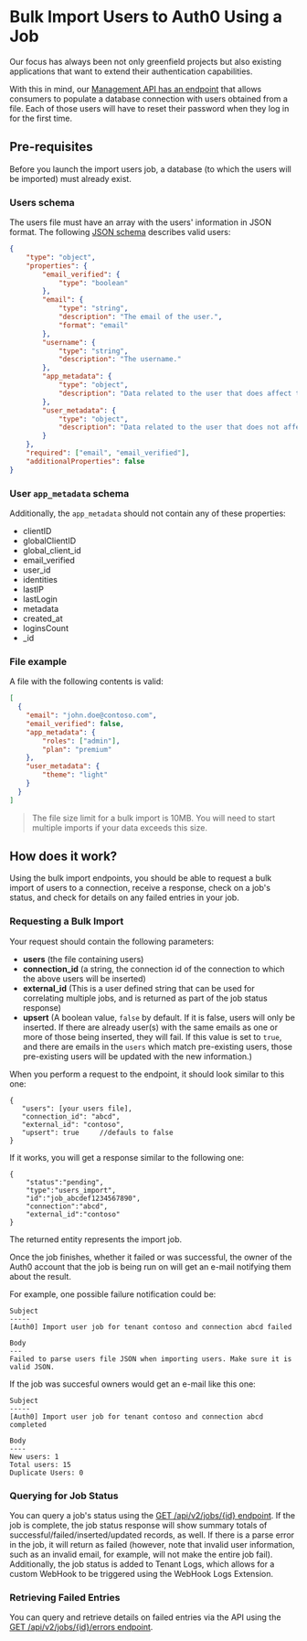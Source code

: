 # Bulk Import Users to Auth0 Using a Job

Our focus has always been not only greenfield projects but also existing applications that want to extend their authentication capabilities.

With this in mind, our [Management API has an endpoint](/api/management/v2#!/Jobs/post_users_imports) that allows consumers to populate a database connection with users obtained from a file. Each of those users will have to reset their password when they log in for the first time.

## Pre-requisites

Before you launch the import users job, a database (to which the users will be imported) must already exist.

### Users schema
The users file must have an array with the users' information in JSON format. The following [JSON schema](http://json-schema.org) describes valid users:

```json
{
    "type": "object",
    "properties": {
        "email_verified": {
            "type": "boolean"
        },
        "email": {
            "type": "string",
            "description": "The email of the user.",
            "format": "email"
        },
        "username": {
            "type": "string",
            "description": "The username."
        },
        "app_metadata": {
            "type": "object",
            "description": "Data related to the user that does affect the application's core functionality."
        },
        "user_metadata": {
            "type": "object",
            "description": "Data related to the user that does not affect the application's core functionality."
        }
    },
    "required": ["email", "email_verified"],
    "additionalProperties": false
}
```

### User `app_metadata` schema

Additionally, the `app_metadata` should not contain any of these properties:

* clientID
* globalClientID
* global_client_id
* email_verified
* user_id
* identities
* lastIP
* lastLogin
* metadata
* created_at
* loginsCount
* _id

### File example

A file with the following contents is valid:

```json
[
  {
    "email": "john.doe@contoso.com",
    "email_verified": false,
    "app_metadata": {
        "roles": ["admin"],
        "plan": "premium"
    },
    "user_metadata": {
        "theme": "light"
    }
  }
]
```

> The file size limit for a bulk import is 10MB. You will need to start multiple imports if your data exceeds this size.

## How does it work?

Using the bulk import endpoints, you should be able to request a bulk import of users to a connection, receive a response, check on a job's status, and check for details on any failed entries in your job.

### Requesting a Bulk Import

Your request should contain the following parameters:
* **users** (the file containing users)
* **connection_id** (a string, the connection id of the connection to which the above users will be inserted)
* **external_id** (This is a user defined string that can be used for correlating multiple jobs, and is returned as part of the job status response)
* **upsert** (A boolean value, `false` by default. If it is false, users will only be inserted. If there are already user(s) with the same emails as one or more of those being inserted, they will fail. If this value is set to `true`, and there are emails in the `users` which match pre-existing users, those pre-existing users will be updated with the new information.)

When you perform a request to the endpoint, it should look similar to this one:

 ```
{
    "users": [your users file],
    "connection_id": "abcd",
    "external_id": "contoso",
    "upsert": true     //defauls to false
}
 ```

If it works, you will get a response similar to the following one:

```
{
    "status":"pending",
    "type":"users_import",
    "id":"job_abcdef1234567890",
    "connection":"abcd",
    "external_id":"contoso"
}
```

The returned entity represents the import job. 

Once the job finishes, whether it failed or was successful, the owner of the Auth0 account that the job is being run on will get an e-mail notifying them about the result.

For example, one possible failure notification could be:

```
Subject
-----
[Auth0] Import user job for tenant contoso and connection abcd failed

Body
---
Failed to parse users file JSON when importing users. Make sure it is valid JSON.
```

If the job was succesful owners would get an e-mail like this one:

```
Subject
-----
[Auth0] Import user job for tenant contoso and connection abcd completed

Body
----
New users: 1
Total users: 15
Duplicate Users: 0
```

### Querying for Job Status

You can query a job's status using the [GET /api/v2/jobs/{id} endpoint](/api/management/v2#!/jobs/get_jobs_by_id). If the job is complete, the job status response will show summary totals of successful/failed/inserted/updated records, as well. If there is a parse error in the job, it will return as failed (however, note that invalid user information, such as an invalid email, for example, will not make the entire job fail). Additionally, the job status is added to Tenant Logs, which allows for a custom WebHook to be triggered using the WebHook Logs Extension.

### Retrieving Failed Entries

You can query and retrieve details on failed entries via the API using the [GET /api/v2/jobs/{id}/errors endpoint](/api/management/v2#!/Jobs/get_errors). 

